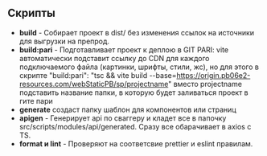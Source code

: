 ## Скрипты

- **build** - Собирает проект в dist/ без изменения ссылок на источники для выгрузки на препрод.
- **build:pari** - Подготавливает проект к деплою в GIT PARI:
  vite автоматически подставит ссылку до CDN для каждого подключаемого файла (картинки, шрифты, стили, жс), но для этого в скрипте "build:pari": "tsc && vite build --base=https://origin.pb06e2-resources.com/webStaticPB/sp/projectname" вместо projectname подставить название папки, в которую будет заливаться проект в гите пари
- **generate** создаст папку шаблон для компонентов или страниц
- **apigen** - Генерирует api по сваггеру и кладет все в папочку src/scripts/modules/api/generated. Сразу все обарачивает в axios с TS.
- **format и lint** - Проверяют на соответсвие prettier и eslint правилам.
